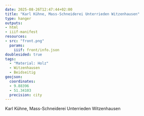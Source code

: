 ```yaml
---
date: 2025-08-26T12:47:44+02:00
title: "Karl Kühne, Mass-Schneiderei Unterrieden Witzenhausen"
type: hanger
outputs:
- html
- iiif-manifest
resources:
- src: "front.png"
  params:
    iiif: front/info.json
doublesided: true
tags:
  - "Material: Holz"
  - Witzenhausen
  - Beidseitig
geojson:
  coordinates:
  - 9.88396
  - 51.34103
  precision: city
---
```

Karl Kühne, Mass-Schneiderei Unterrieden Witzenhausen
